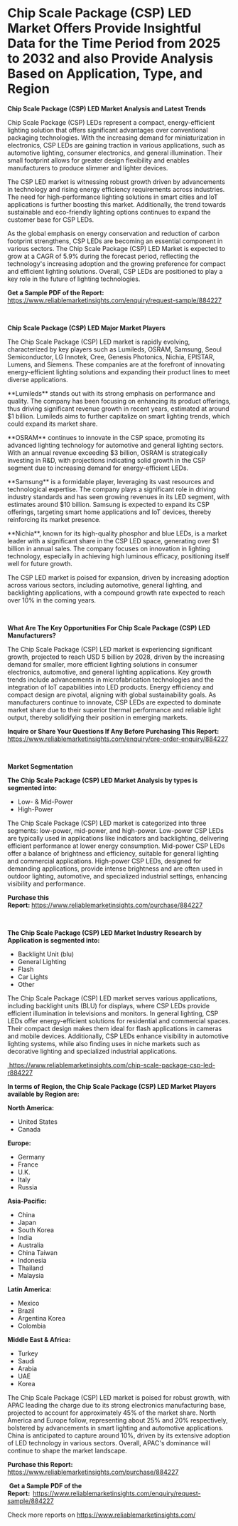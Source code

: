<p><h1>Chip Scale Package (CSP) LED Market Offers Provide Insightful Data for the Time Period from 2025 to 2032 and also Provide Analysis Based on Application, Type, and Region</h1></p><p><strong>Chip Scale Package (CSP) LED Market Analysis and Latest Trends</strong></p>
<p><p>Chip Scale Package (CSP) LEDs represent a compact, energy-efficient lighting solution that offers significant advantages over conventional packaging technologies. With the increasing demand for miniaturization in electronics, CSP LEDs are gaining traction in various applications, such as automotive lighting, consumer electronics, and general illumination. Their small footprint allows for greater design flexibility and enables manufacturers to produce slimmer and lighter devices.</p><p>The CSP LED market is witnessing robust growth driven by advancements in technology and rising energy efficiency requirements across industries. The need for high-performance lighting solutions in smart cities and IoT applications is further boosting this market. Additionally, the trend towards sustainable and eco-friendly lighting options continues to expand the customer base for CSP LEDs. </p><p>As the global emphasis on energy conservation and reduction of carbon footprint strengthens, CSP LEDs are becoming an essential component in various sectors. The Chip Scale Package (CSP) LED Market is expected to grow at a CAGR of 5.9% during the forecast period, reflecting the technology's increasing adoption and the growing preference for compact and efficient lighting solutions. Overall, CSP LEDs are positioned to play a key role in the future of lighting technologies.</p></p>
<p><strong>Get a Sample PDF of the Report:&nbsp;</strong> <a href="https://www.reliablemarketinsights.com/enquiry/request-sample/884227?utm_campaign=2176&utm_medium=2&utm_source=Github&utm_content=ia&utm_term=12022025&utm_id=chip-scale-package-csp-led">https://www.reliablemarketinsights.com/enquiry/request-sample/884227</a></p>
<p>&nbsp;</p>
<p><strong>Chip Scale Package (CSP) LED Major Market Players</strong></p>
<p><p>The Chip Scale Package (CSP) LED market is rapidly evolving, characterized by key players such as Lumileds, OSRAM, Samsung, Seoul Semiconductor, LG Innotek, Cree, Genesis Photonics, Nichia, EPISTAR, Lumens, and Siemens. These companies are at the forefront of innovating energy-efficient lighting solutions and expanding their product lines to meet diverse applications.</p><p>**Lumileds** stands out with its strong emphasis on performance and quality. The company has been focusing on enhancing its product offerings, thus driving significant revenue growth in recent years, estimated at around $1 billion. Lumileds aims to further capitalize on smart lighting trends, which could expand its market share.</p><p>**OSRAM** continues to innovate in the CSP space, promoting its advanced lighting technology for automotive and general lighting sectors. With an annual revenue exceeding $3 billion, OSRAM is strategically investing in R&D, with projections indicating solid growth in the CSP segment due to increasing demand for energy-efficient LEDs.</p><p>**Samsung** is a formidable player, leveraging its vast resources and technological expertise. The company plays a significant role in driving industry standards and has seen growing revenues in its LED segment, with estimates around $10 billion. Samsung is expected to expand its CSP offerings, targeting smart home applications and IoT devices, thereby reinforcing its market presence.</p><p>**Nichia**, known for its high-quality phosphor and blue LEDs, is a market leader with a significant share in the CSP LED space, generating over $1 billion in annual sales. The company focuses on innovation in lighting technology, especially in achieving high luminous efficacy, positioning itself well for future growth.</p><p>The CSP LED market is poised for expansion, driven by increasing adoption across various sectors, including automotive, general lighting, and backlighting applications, with a compound growth rate expected to reach over 10% in the coming years.</p></p>
<p>&nbsp;</p>
<p><strong>What Are The Key Opportunities For Chip Scale Package (CSP) LED Manufacturers?</strong></p>
<p><p>The Chip Scale Package (CSP) LED market is experiencing significant growth, projected to reach USD 5 billion by 2028, driven by the increasing demand for smaller, more efficient lighting solutions in consumer electronics, automotive, and general lighting applications. Key growth trends include advancements in microfabrication technologies and the integration of IoT capabilities into LED products. Energy efficiency and compact design are pivotal, aligning with global sustainability goals. As manufacturers continue to innovate, CSP LEDs are expected to dominate market share due to their superior thermal performance and reliable light output, thereby solidifying their position in emerging markets.</p></p>
<p><strong>Inquire or Share Your Questions If Any Before Purchasing This Report:</strong> <a href="https://www.reliablemarketinsights.com/enquiry/pre-order-enquiry/884227?utm_campaign=2176&utm_medium=2&utm_source=Github&utm_content=ia&utm_term=12022025&utm_id=chip-scale-package-csp-led">https://www.reliablemarketinsights.com/enquiry/pre-order-enquiry/884227</a></p>
<p>&nbsp;</p>
<p><strong>Market Segmentation</strong></p>
<p><strong>The Chip Scale Package (CSP) LED Market Analysis by types is segmented into:</strong></p>
<p><ul><li>Low- & Mid-Power</li><li>High-Power</li></ul></p>
<p><p>The Chip Scale Package (CSP) LED market is categorized into three segments: low-power, mid-power, and high-power. Low-power CSP LEDs are typically used in applications like indicators and backlighting, delivering efficient performance at lower energy consumption. Mid-power CSP LEDs offer a balance of brightness and efficiency, suitable for general lighting and commercial applications. High-power CSP LEDs, designed for demanding applications, provide intense brightness and are often used in outdoor lighting, automotive, and specialized industrial settings, enhancing visibility and performance.</p></p>
<p><strong>Purchase this Report:&nbsp;</strong><a href="https://www.reliablemarketinsights.com/purchase/884227?utm_campaign=2176&utm_medium=2&utm_source=Github&utm_content=ia&utm_term=12022025&utm_id=chip-scale-package-csp-led">https://www.reliablemarketinsights.com/purchase/884227</a></p>
<p>&nbsp;</p>
<p><strong>The Chip Scale Package (CSP) LED Market Industry Research by Application is segmented into:</strong></p>
<p><ul><li>Backlight Unit (blu)</li><li>General Lighting</li><li>Flash</li><li>Car Lights</li><li>Other</li></ul></p>
<p><p>The Chip Scale Package (CSP) LED market serves various applications, including backlight units (BLU) for displays, where CSP LEDs provide efficient illumination in televisions and monitors. In general lighting, CSP LEDs offer energy-efficient solutions for residential and commercial spaces. Their compact design makes them ideal for flash applications in cameras and mobile devices. Additionally, CSP LEDs enhance visibility in automotive lighting systems, while also finding uses in niche markets such as decorative lighting and specialized industrial applications.</p></p>
<p><a href="https://www.reliablemarketinsights.com/chip-scale-package-csp-led-r884227?utm_campaign=2176&utm_medium=2&utm_source=Github&utm_content=ia&utm_term=12022025&utm_id=chip-scale-package-csp-led">&nbsp;https://www.reliablemarketinsights.com/chip-scale-package-csp-led-r884227</a></p>
<p><strong>In terms of Region, the Chip Scale Package (CSP) LED Market Players available by Region are:</strong></p>
<p>
    <p> <strong> North America: </strong>
        <ul>
            <li>United States</li>
            <li>Canada</li>
        </ul>
        </p> 
    <p> <strong> Europe: </strong>
        <ul>
            <li>Germany</li>
            <li>France</li>
            <li>U.K.</li>
            <li>Italy</li>
            <li>Russia</li>
        </ul>
        </p> 
    <p> <strong> Asia-Pacific: </strong>
        <ul>
            <li>China</li>
            <li>Japan</li>
            <li>South Korea</li>
            <li>India</li>
            <li>Australia</li>
            <li>China Taiwan</li>
            <li>Indonesia</li>
            <li>Thailand</li>
            <li>Malaysia</li>
        </ul>
        </p> 
    <p> <strong> Latin America: </strong>
        <ul>
            <li>Mexico</li>
            <li>Brazil</li>
            <li>Argentina Korea</li>
            <li>Colombia</li>
        </ul>
        </p> 
    <p> <strong> Middle East & Africa: </strong>
        <ul>
            <li>Turkey</li>
            <li>Saudi</li>
            <li>Arabia</li>
            <li>UAE</li>
            <li>Korea</li>
        </ul>
    </p>
    </p>
<p><p>The Chip Scale Package (CSP) LED market is poised for robust growth, with APAC leading the charge due to its strong electronics manufacturing base, projected to account for approximately 45% of the market share. North America and Europe follow, representing about 25% and 20% respectively, bolstered by advancements in smart lighting and automotive applications. China is anticipated to capture around 10%, driven by its extensive adoption of LED technology in various sectors. Overall, APAC's dominance will continue to shape the market landscape.</p></p>
<p><strong>Purchase this Report: </strong><a href="https://www.reliablemarketinsights.com/purchase/884227?utm_campaign=2176&utm_medium=2&utm_source=Github&utm_content=ia&utm_term=12022025&utm_id=chip-scale-package-csp-led">https://www.reliablemarketinsights.com/purchase/884227</a></p>
<p>&nbsp;<strong>Get a Sample PDF of the Report:&nbsp;&nbsp;</strong><a href="https://www.reliablemarketinsights.com/enquiry/request-sample/884227?utm_campaign=2176&utm_medium=2&utm_source=Github&utm_content=ia&utm_term=12022025&utm_id=chip-scale-package-csp-led">https://www.reliablemarketinsights.com/enquiry/request-sample/884227</a></p>
<p><strong></strong></p>
<p>Check more reports on <a href="https://www.reliablemarketinsights.com/?utm_campaign=2176&utm_medium=2&utm_source=Github&utm_content=ia&utm_term=12022025&utm_id=chip-scale-package-csp-led">https://www.reliablemarketinsights.com/</a></p>